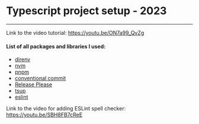 # Typescript project setup - 2023
----------
Link to the video tutorial: https://youtu.be/ON7a99_QvZg
#### List of all packages and libraries I used:
- [direnv](https://direnv.net/docs/installation.html)
- [nvm](https://github.com/nvm-sh/nvm)
- [pnpm](https://pnpm.io)
- [conventional commit](https://www.conventionalcommits.org/en/v1.0.0/)
- [Release Please](https://github.com/googleapis/release-please)
- [tsup](https://github.com/egoist/tsup)
- [eslint](https://eslint.org)

Link to the video for adding ESLint spell checker: https://youtu.be/SBH8FB7cReE